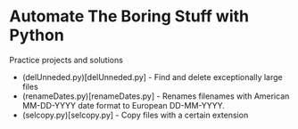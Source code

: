 # Automate The Boring Stuff with Python

Practice projects and solutions

* (delUnneded.py)[delUnneded.py] - Find and delete exceptionally large files
* (renameDates.py)[renameDates.py] - Renames filenames with American MM-DD-YYYY date format to European DD-MM-YYYY.
* (selcopy.py)[selcopy.py] - Copy files with a certain extension
